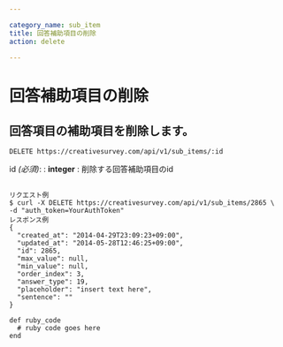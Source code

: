 ```yaml
---

category_name: sub_item
title: 回答補助項目の削除
action: delete

---
```


# 回答補助項目の削除

## 回答項目の補助項目を削除します。

`DELETE https://creativesurvey.com/api/v1/sub_items/:id`

id _(必須)_:
: __integer__
: 削除する回答補助項目のid

~~~

リクエスト例
$ curl -X DELETE https://creativesurvey.com/api/v1/sub_items/2865 \
-d "auth_token=YourAuthToken"
レスポンス例
{
  "created_at": "2014-04-29T23:09:23+09:00",
  "updated_at": "2014-05-28T12:46:25+09:00",
  "id": 2865,
  "max_value": null,
  "min_value": null,
  "order_index": 3,
  "answer_type": 19,
  "placeholder": "insert text here",
  "sentence": ""
}

~~~

~~~
def ruby_code
  # ruby code goes here
end
~~~

